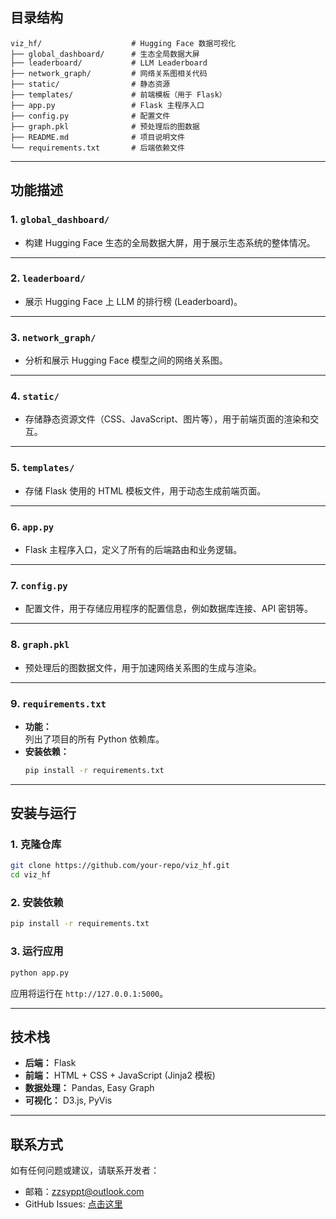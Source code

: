 ## **目录结构**

```
viz_hf/                    # Hugging Face 数据可视化
├── global_dashboard/      # 生态全局数据大屏
├── leaderboard/           # LLM Leaderboard
├── network_graph/         # 网络关系图相关代码
├── static/                # 静态资源
├── templates/             # 前端模板（用于 Flask）
├── app.py                 # Flask 主程序入口
├── config.py              # 配置文件
├── graph.pkl              # 预处理后的图数据
├── README.md              # 项目说明文件
└── requirements.txt       # 后端依赖文件
```

---

## **功能描述**

### 1. `global_dashboard/`
- 构建 Hugging Face 生态的全局数据大屏，用于展示生态系统的整体情况。

---

### 2. `leaderboard/`
- 展示 Hugging Face 上 LLM 的排行榜 (Leaderboard)。

---

### 3. `network_graph/`
- 分析和展示 Hugging Face 模型之间的网络关系图。

---

### 4. `static/`
- 存储静态资源文件（CSS、JavaScript、图片等），用于前端页面的渲染和交互。

---

### 5. `templates/`
- 存储 Flask 使用的 HTML 模板文件，用于动态生成前端页面。

---

### 6. `app.py`
- Flask 主程序入口，定义了所有的后端路由和业务逻辑。

---

### 7. `config.py`
- 配置文件，用于存储应用程序的配置信息，例如数据库连接、API 密钥等。

---

### 8. `graph.pkl`
- 预处理后的图数据文件，用于加速网络关系图的生成与渲染。

---

### 9. `requirements.txt`
- **功能：**  
  列出了项目的所有 Python 依赖库。
- **安装依赖：**
  ```bash
  pip install -r requirements.txt
  ```

---

## **安装与运行**

### 1. 克隆仓库
```bash
git clone https://github.com/your-repo/viz_hf.git
cd viz_hf
```

### 2. 安装依赖
```bash
pip install -r requirements.txt
```

### 3. 运行应用
```bash
python app.py
```

应用将运行在 `http://127.0.0.1:5000`。

---

## **技术栈**

- **后端：** Flask
- **前端：** HTML + CSS + JavaScript (Jinja2 模板)
- **数据处理：** Pandas, Easy Graph
- **可视化：** D3.js, PyVis



---

## **联系方式**

如有任何问题或建议，请联系开发者：

- 邮箱：zzsyppt@outlook.com
- GitHub Issues: [点击这里](https://github.com/zzsyppt/llm-eco-viz/issues)


